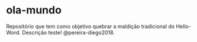 # ola-mundo
Repositório que tem como objetivo quebrar a maldição tradicional do Hello-Word. 
Descrição teste! @pereira-diego2018. 
